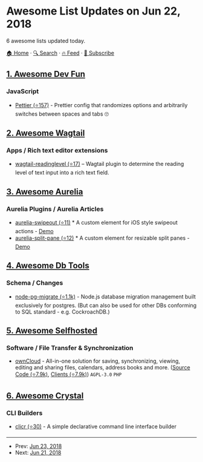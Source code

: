 # Awesome List Updates on Jun 22, 2018

6 awesome lists updated today.

[🏠 Home](/README.md) · [🔍 Search](https://test.trackawesomelist.com/search/) · [🔥 Feed](https://test.trackawesomelist.com/feed.xml) · [📮 Subscribe](https://trackawesomelist.us17.list-manage.com/subscribe?u=d2f0117aa829c83a63ec63c2f&id=36a103854c)



## [1. Awesome Dev Fun](/content/mislavcimpersak/awesome-dev-fun/README.md)

### JavaScript

*   [Pettier (⭐157)](https://github.com/coleturner/pettier) - Prettier config that randomizes options and arbitrarily switches between spaces and tabs 🙄

## [2. Awesome Wagtail](/content/springload/awesome-wagtail/README.md)

### Apps / Rich text editor extensions

*   [wagtail-readinglevel (⭐17)](https://github.com/vixdigital/wagtail-readinglevel) – Wagtail plugin to determine the reading level of text input into a rich text field.

## [3. Awesome Aurelia](/content/aurelia-contrib/awesome-aurelia/README.md)

### Aurelia Plugins / Aurelia Articles

*   [aurelia-swipeout (⭐11)](https://github.com/michaelbull/aurelia-swipeout) \* A custom element for iOS style swipeout actions - [Demo](https://michaelbull.github.io/aurelia-swipeout/)
*   [aurelia-split-pane (⭐12)](https://github.com/michaelbull/aurelia-split-pane) \* A custom element for resizable split panes - [Demo](https://michaelbull.github.io/aurelia-split-pane/)

## [4. Awesome Db Tools](/content/mgramin/awesome-db-tools/README.md)

### Schema / Changes

*   [node-pg-migrate (⭐1.1k)](https://github.com/salsita/node-pg-migrate) - Node.js database migration management built exclusively for postgres. (But can also be used for other DBs conforming to SQL standard - e.g. CockroachDB.)

## [5. Awesome Selfhosted](/content/awesome-selfhosted/awesome-selfhosted/README.md)

### Software / File Transfer & Synchronization

*   [ownCloud](https://owncloud.org/) - All-in-one solution for saving, synchronizing, viewing, editing and sharing files, calendars, address books and more. ([Source Code (⭐7.9k)](https://github.com/owncloud/core), [Clients (⭐7.9k)](https://github.com/owncloud/core/wiki/Apps)) `AGPL-3.0` `PHP`

## [6. Awesome Crystal](/content/veelenga/awesome-crystal/README.md)

### CLI Builders

*   [clicr (⭐30)](https://github.com/j8r/clicr) -  A simple declarative command line interface builder

---

- Prev: [Jun 23, 2018](/content/2018/06/23/README.md)
- Next: [Jun 21, 2018](/content/2018/06/21/README.md)